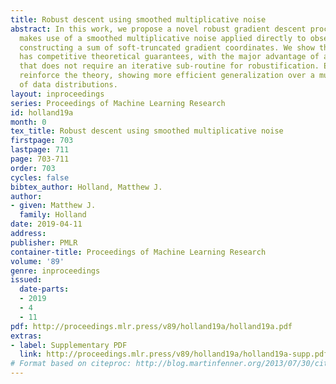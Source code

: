 ```yaml
---
title: Robust descent using smoothed multiplicative noise
abstract: In this work, we propose a novel robust gradient descent procedure which
  makes use of a smoothed multiplicative noise applied directly to observations before
  constructing a sum of soft-truncated gradient coordinates. We show that the procedure
  has competitive theoretical guarantees, with the major advantage of a simple implementation
  that does not require an iterative sub-routine for robustification. Empirical tests
  reinforce the theory, showing more efficient generalization over a much wider class
  of data distributions.
layout: inproceedings
series: Proceedings of Machine Learning Research
id: holland19a
month: 0
tex_title: Robust descent using smoothed multiplicative noise
firstpage: 703
lastpage: 711
page: 703-711
order: 703
cycles: false
bibtex_author: Holland, Matthew J.
author:
- given: Matthew J.
  family: Holland
date: 2019-04-11
address: 
publisher: PMLR
container-title: Proceedings of Machine Learning Research
volume: '89'
genre: inproceedings
issued:
  date-parts:
  - 2019
  - 4
  - 11
pdf: http://proceedings.mlr.press/v89/holland19a/holland19a.pdf
extras:
- label: Supplementary PDF
  link: http://proceedings.mlr.press/v89/holland19a/holland19a-supp.pdf
# Format based on citeproc: http://blog.martinfenner.org/2013/07/30/citeproc-yaml-for-bibliographies/
---
```


